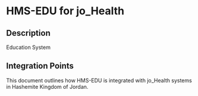 # HMS-EDU for jo_Health

## Description

Education System

## Integration Points

This document outlines how HMS-EDU is integrated with jo_Health systems in Hashemite Kingdom of Jordan.
